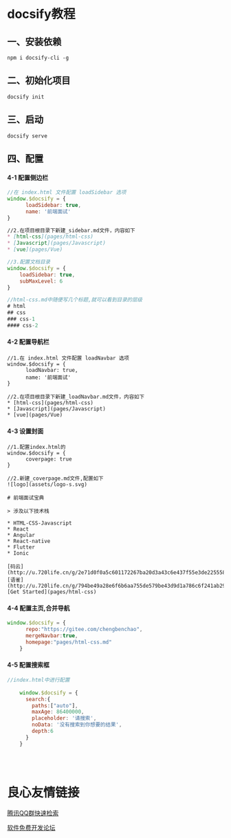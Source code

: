 # docsify教程

## 一、安装依赖

```
npm i docsify-cli -g
```

## 二、初始化项目

```
docsify init
```

## 三、启动

```
docsify serve
```

## 四、配置

#### 4-1 配置侧边栏

```js
//在 index.html 文件配置 loadSidebar 选项
window.$docsify = {
      loadSidebar: true,
      name: '前端面试'
}
```

```md
//2.在项目根目录下新建_sidebar.md文件，内容如下
* [html-css](pages/html-css)
* [Javascript](pages/Javascript)
* [vue](pages/Vue)
```

```js
//3.配置文档目录
window.$docsify = {
    loadSidebar: true,
    subMaxLevel: 6
}
```

```js
//html-css.md中随便写几个标题,就可以看到目录的层级
# html
## css
### css-1
#### css-2
```

#### 4-2 配置导航栏

```
//1.在 index.html 文件配置 loadNavbar 选项
window.$docsify = {
      loadNavbar: true,
      name: '前端面试'
}
```

```
//2.在项目根目录下新建_loadNavbar.md文件，内容如下
* [html-css](pages/html-css)
* [Javascript](pages/Javascript)
* [vue](pages/Vue)
```

#### 4-3 设置封面

```
//1.配置index.html的
window.$docsify = {
      coverpage: true
}
```

```
//2.新建_coverpage.md文件,配置如下
![logo](assets/logo-s.svg)

# 前端面试宝典

> 涉及以下技术栈

* HTML-CSS-Javascript
* React
* Angular
* React-native
* Flutter
* Ionic

[码云](http://u.720life.cn/g/2e71d0f0a5c601172267ba20d3a43c6e437f55e3de225558618405c34168629e) 
[语雀](http://u.720life.cn/g/794be49a28e6f6b6aa755de579be43d9d1a786c6f241ab298c745d1ea84836084d482dd74b0106c1232bacdd8758cad1) 
[Get Started](pages/html-css)
```

#### 4-4 配置主页,合并导航

```js
window.$docsify = {
      repo:"https://gitee.com/chengbenchao",
      mergeNavbar:true,
      homepage:"pages/html-css.md"
    }
```

#### 4-5 配置搜索框

```js
//index.html中进行配置
 
    window.$docsify = {
      search:{
        paths:["auto"],
        maxAge: 86400000,
        placeholder: '请搜索',
        noData: '没有搜索到你想要的结果',
        depth:6
      }
    }
 
  
  
```




 # 良心友情链接

[腾讯QQ群快速检索](http://u.720life.cn/s/8cf73f7c)

[软件免费开发论坛](http://u.720life.cn/s/bbb01dc0)